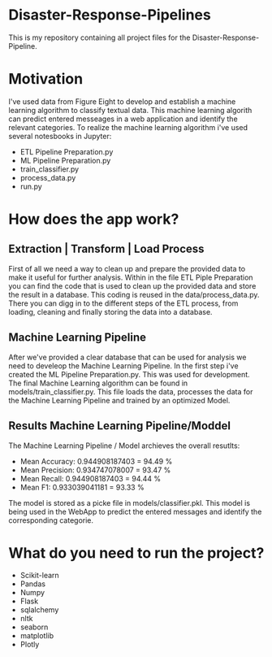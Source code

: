 # Disaster-Response-Pipelines

This is my repository containing all project files for the Disaster-Response-Pipeline.

# Motivation

I've used data from Figure Eight to develop and establish a machine learning algorithm to classify textual data. This machine learning algorith 
can predict entered messeages in a web application and identify the relevant categories. To realize the machine learning algorithm i've used several notesbooks in Jupyter:

* ETL Pipeline Preparation.py
* ML Pipeline Preparation.py
* train_classifier.py
* process_data.py
* run.py

# How does the app work?

## Extraction | Transform | Load Process

First of all we need a way to clean up and prepare the provided data to make it useful for further analysis. Within in the file ETL Piple Preparation you can find the code that is used to clean up the provided data and store the result in a database. This coding is reused in the data/process_data.py. There you can digg in to the different steps of the ETL process, from loading, cleaning and finally storing the data into a database.

## Machine Learning Pipeline

After we've provided a clear database that can be used for analysis we need to develeop the Machine Learning Pipeline. In the first step i've created the ML Pipeline Preparation.py. This was used for development. The final Machine Learning algorithm can be found in models/train_classifier.py. This file loads the data, processes the data for the Machine Learning Pipeline and trained by an optimized Model. 

## Results Machine Learning Pipeline/Moddel

The Machine Learning Pipeline / Model archieves the overall resutlts:
* Mean Accuracy: 0.944908187403 = 94.49 %
* Mean Precision: 0.934747078007 = 93.47 %
* Mean Recall: 0.944908187403 = 94.44 %
* Mean F1: 0.933039041181 = 93.33 %

The model is stored as a picke file in models/classifier.pkl.
This model is being used in the WebApp to predict the entered messages and identify the corresponding categorie.

# What do you need to run the project?
* Scikit-learn
* Pandas
* Numpy
* Flask
* sqlalchemy
* nltk
* seaborn
* matplotlib
* Plotly


